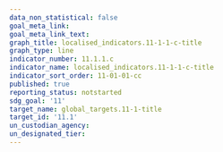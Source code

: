 ```yaml
---
data_non_statistical: false
goal_meta_link: 
goal_meta_link_text:
graph_title: localised_indicators.11-1-1-c-title
graph_type: line
indicator_number: 11.1.1.c
indicator_name: localised_indicators.11-1-1-c-title
indicator_sort_order: 11-01-01-cc
published: true
reporting_status: notstarted
sdg_goal: '11'
target_name: global_targets.11-1-title
target_id: '11.1'
un_custodian_agency:
un_designated_tier:
---
```

